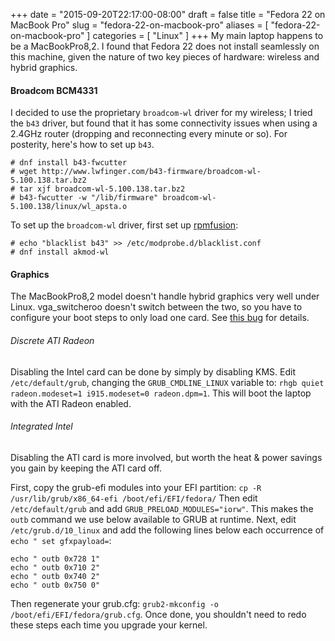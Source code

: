 +++
date = "2015-09-20T22:17:00-08:00"
draft = false
title = "Fedora 22 on MacBook Pro"
slug = "fedora-22-on-macbook-pro"
aliases = [
	"fedora-22-on-macbook-pro"
]
categories = [
	"Linux"
]
+++
My main laptop happens to be a MacBookPro8,2. I found that Fedora 22 does not install seamlessly on this machine, given the nature of two key pieces of hardware: wireless and hybrid graphics.

#### Broadcom BCM4331 ####

I decided to use the proprietary `broadcom-wl` driver for my wireless; I tried the `b43` driver, but found that it has some connectivity issues when using a 2.4GHz router (dropping and reconnecting every minute or so). For posterity, here's how to set up `b43`.

```
# dnf install b43-fwcutter
# wget http://www.lwfinger.com/b43-firmware/broadcom-wl-5.100.138.tar.bz2
# tar xjf broadcom-wl-5.100.138.tar.bz2
# b43-fwcutter -w "/lib/firmware" broadcom-wl-5.100.138/linux/wl_apsta.o
```

To set up the `broadcom-wl` driver, first set up [rpmfusion](http://rpmfusion.org/Configuration):

```
# echo "blacklist b43" >> /etc/modprobe.d/blacklist.conf
# dnf install akmod-wl
```

#### Graphics ####
The MacBookPro8,2 model doesn't handle hybrid graphics very well under Linux. vga_switcheroo doesn't switch between the two, so you have to configure your boot steps to only load one card. See [this bug](https://bugzilla.redhat.com/show_bug.cgi?id=765954#c62) for details.

###### Discrete ATI Radeon ######
Disabling the Intel card can be done by simply by disabling KMS. Edit `/etc/default/grub`, changing the `GRUB_CMDLINE_LINUX` variable to: `rhgb quiet radeon.modeset=1 i915.modeset=0 radeon.dpm=1`. This will boot the laptop with the ATI Radeon enabled.

###### Integrated Intel ######
Disabling the ATI card is more involved, but worth the heat & power savings you gain by keeping the ATI card off.

First, copy the grub-efi modules into your EFI partition: `cp -R /usr/lib/grub/x86_64-efi /boot/efi/EFI/fedora/`
Then edit `/etc/default/grub` and add `GRUB_PRELOAD_MODULES="iorw"`. This makes the `outb` command we use below available to GRUB at runtime. Next, edit `/etc/grub.d/10_linux` and add the following lines below each occurrence of `echo " set gfxpayload=`:

    echo " outb 0x728 1"
    echo " outb 0x710 2"
    echo " outb 0x740 2"
    echo " outb 0x750 0"

Then regenerate your grub.cfg: `grub2-mkconfig -o /boot/efi/EFI/fedora/grub.cfg`. Once done, you shouldn't need to redo these steps each time you upgrade your kernel.

